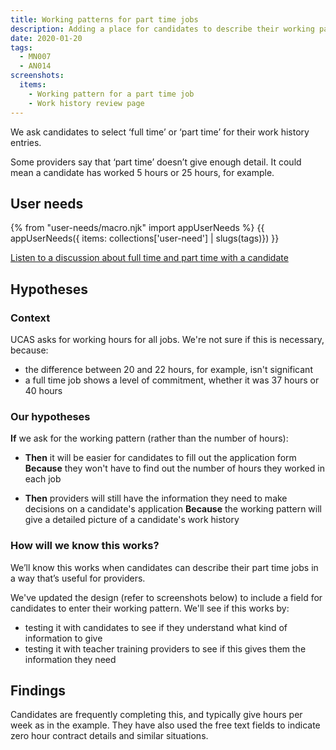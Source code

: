 ```yaml
---
title: Working patterns for part time jobs
description: Adding a place for candidates to describe their working pattern.
date: 2020-01-20
tags:
  - MN007
  - AN014
screenshots:
  items:
    - Working pattern for a part time job
    - Work history review page
---
```


We ask candidates to select ‘full time’ or ‘part time’ for their work history entries.

Some providers say that ‘part time’ doesn’t give enough detail. It could mean a candidate has worked 5 hours or 25 hours, for example.

## User needs

{% from "user-needs/macro.njk" import appUserNeeds %}
{{ appUserNeeds({ items: collections['user-need'] | slugs(tags)}) }}

[Listen to a discussion about full time and part time with a candidate](https://lookback.io/watch/cxYdKBYN9TK7cmxHF?t=23m15.35s)

## Hypotheses

### Context

UCAS asks for working hours for all jobs. We're not sure if this is necessary, because:

* the difference between 20 and 22 hours, for example, isn't significant
* a full time job shows a level of commitment, whether it was 37 hours or 40 hours

### Our hypotheses

**If** we ask for the working pattern (rather than the number of hours):

* **Then** it will be easier for candidates to fill out the application form
**Because** they won't have to find out the number of hours they worked in each job

* **Then** providers will still have the information they need to make decisions on a candidate's application
**Because** the working pattern will give a detailed picture of a candidate's work history

### How will we know this works?

We’ll know this works when candidates can describe their part time jobs in a way that’s useful for providers.

We've updated the design (refer to screenshots below) to include a field for candidates to enter their working pattern. We'll see if this works by:

* testing it with candidates to see if they understand what kind of information to give
* testing it with teacher training providers to see if this gives them the information they need

## Findings

Candidates are frequently completing this, and typically give hours per week as in the example. They have also used the free text fields to indicate zero hour contract details and similar situations.
